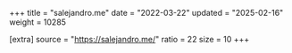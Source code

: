 +++
title = "salejandro.me"
date = "2022-03-22"
updated = "2025-02-16"
weight = 10285

[extra]
source = "https://salejandro.me/"
ratio = 22
size = 10
+++
